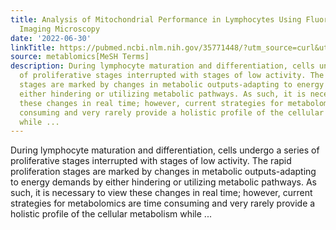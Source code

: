 ```yaml
---
title: Analysis of Mitochondrial Performance in Lymphocytes Using Fluorescent Lifetime
  Imaging Microscopy
date: '2022-06-30'
linkTitle: https://pubmed.ncbi.nlm.nih.gov/35771448/?utm_source=curl&utm_medium=rss&utm_campaign=pubmed-2&utm_content=1Zkrxt7ktlCbHBXEV3v65xxSnkSWNsJ1A6Fq3gBniKhGfIUslK&fc=20210907212339&ff=20220705214431&v=2.17.6
source: metablomics[MeSH Terms]
description: During lymphocyte maturation and differentiation, cells undergo a series
  of proliferative stages interrupted with stages of low activity. The rapid proliferation
  stages are marked by changes in metabolic outputs-adapting to energy demands by
  either hindering or utilizing metabolic pathways. As such, it is necessary to view
  these changes in real time; however, current strategies for metabolomics are time
  consuming and very rarely provide a holistic profile of the cellular metabolism
  while ...
---
```

During lymphocyte maturation and differentiation, cells undergo a series of proliferative stages interrupted with stages of low activity. The rapid proliferation stages are marked by changes in metabolic outputs-adapting to energy demands by either hindering or utilizing metabolic pathways. As such, it is necessary to view these changes in real time; however, current strategies for metabolomics are time consuming and very rarely provide a holistic profile of the cellular metabolism while ...
